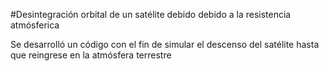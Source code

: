 #Desintegración orbital de un satélite debido debido a la resistencia atmósferica

Se desarrolló un código con el fin de simular el descenso del satélite hasta que reingrese en la atmósfera terrestre

